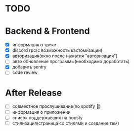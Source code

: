 # TODO

# Backend & Frontend

-   [x] информация о треке
-   [x] discord rpc(с возможность кастомизации)
-   [x] авторизация(окно после нажатия "авторизация")
-   [ ] авто обновление программы(необходимо доработать)
-   [x] добавить sentry
-   [ ] code review

# After Release

-   [ ] совместное прослушивание(no spotify 🤫)
-   [ ] информация о приложении
-   [ ] список поддержавших на boosty
-   [ ] стилизация(страница со стилями и создание тем)
